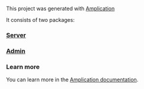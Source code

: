 This project was generated with [Amplication](https://amplication.com)

It consists of two packages:

### [Server](./server/README.md)

### [Admin](./admin/README.md)

### Learn more

You can learn more in the [Amplication documentation](https://docs.amplication.com/guides/getting-started).
